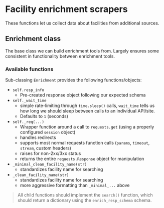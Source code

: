 # Facility enrichment scrapers

These functions let us collect data about facilities from additional sources.

## Enrichment class

The base class we can build enrichment tools from. Largely ensures some consistent
in functionality between enrichment tools.

### Available functions

Sub-classing `Enrichment` provides the following functions/objects:

* `self.resp_info`
    * Pre-created response object following our expected schema
* `self._wait_time`
    * simple rate-limiting through `time.sleep()` calls, `wait_time` tells us how long we should sleep between calls to an individual API/site.
    * Defaults to `1` (seconds)
* `self._req(...)`
    * Wrapper function around a call to `requests.get` (using a properly configured `session` object)
    * handles redirects
    * supports most normal requests function calls (`params`, `timeout`, `stream`, custom headers)
    * raises for non-2xx/3xx status
    * returns the entire `requests.Response` object for manipulation
* `_minimal_clean_facility_name(str)`
    * standardizes facility name for searching
* `_clean_facility_name(str)`
    * standardizes facility name for searching
    * more aggressive formatting than `_minimal_...` above

> All child functions should implement the `search()` function, which should return a dictionary using the `enrich_resp_schema` schema.
